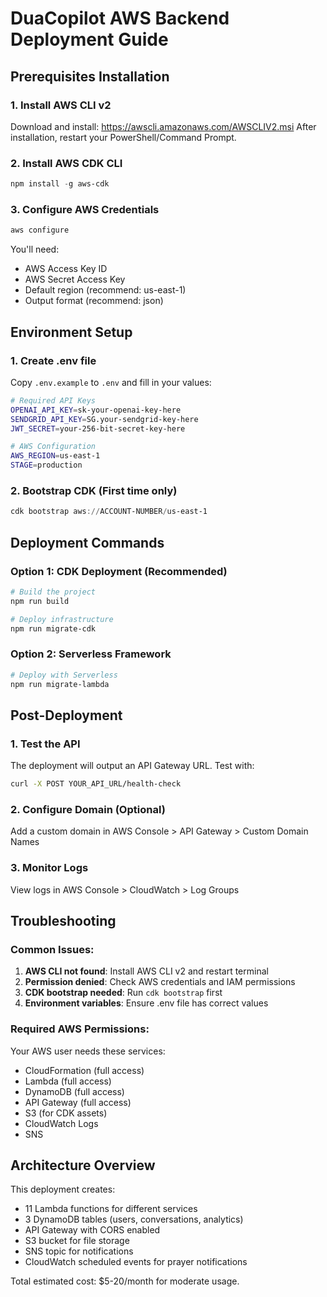 # DuaCopilot AWS Backend Deployment Guide

## Prerequisites Installation

### 1. Install AWS CLI v2

Download and install: https://awscli.amazonaws.com/AWSCLIV2.msi
After installation, restart your PowerShell/Command Prompt.

### 2. Install AWS CDK CLI

```powershell
npm install -g aws-cdk
```

### 3. Configure AWS Credentials

```powershell
aws configure
```

You'll need:

- AWS Access Key ID
- AWS Secret Access Key
- Default region (recommend: us-east-1)
- Output format (recommend: json)

## Environment Setup

### 1. Create .env file

Copy `.env.example` to `.env` and fill in your values:

```bash
# Required API Keys
OPENAI_API_KEY=sk-your-openai-key-here
SENDGRID_API_KEY=SG.your-sendgrid-key-here
JWT_SECRET=your-256-bit-secret-key-here

# AWS Configuration
AWS_REGION=us-east-1
STAGE=production
```

### 2. Bootstrap CDK (First time only)

```powershell
cdk bootstrap aws://ACCOUNT-NUMBER/us-east-1
```

## Deployment Commands

### Option 1: CDK Deployment (Recommended)

```powershell
# Build the project
npm run build

# Deploy infrastructure
npm run migrate-cdk
```

### Option 2: Serverless Framework

```powershell
# Deploy with Serverless
npm run migrate-lambda
```

## Post-Deployment

### 1. Test the API

The deployment will output an API Gateway URL. Test with:

```bash
curl -X POST YOUR_API_URL/health-check
```

### 2. Configure Domain (Optional)

Add a custom domain in AWS Console > API Gateway > Custom Domain Names

### 3. Monitor Logs

View logs in AWS Console > CloudWatch > Log Groups

## Troubleshooting

### Common Issues:

1. **AWS CLI not found**: Install AWS CLI v2 and restart terminal
2. **Permission denied**: Check AWS credentials and IAM permissions
3. **CDK bootstrap needed**: Run `cdk bootstrap` first
4. **Environment variables**: Ensure .env file has correct values

### Required AWS Permissions:

Your AWS user needs these services:

- CloudFormation (full access)
- Lambda (full access)
- DynamoDB (full access)
- API Gateway (full access)
- S3 (for CDK assets)
- CloudWatch Logs
- SNS

## Architecture Overview

This deployment creates:

- 11 Lambda functions for different services
- 3 DynamoDB tables (users, conversations, analytics)
- API Gateway with CORS enabled
- S3 bucket for file storage
- SNS topic for notifications
- CloudWatch scheduled events for prayer notifications

Total estimated cost: $5-20/month for moderate usage.
